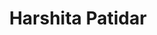 ---
title: Harshita Patidar
biosmall: "Harshita is a 2020 batch student of Government Medical College, Ratlam"
biolarge:
avatar: f
multiple: true
---